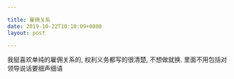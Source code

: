 ```yaml
---

title: 雇佣关系
date: 2019-10-22T10:10:09+0800
layout: post

---
```


我挺喜欢单纯的雇佣关系的, 权利义务都写的很清楚, 不想做就换. 里面不用包括对领导说话要细声细语
